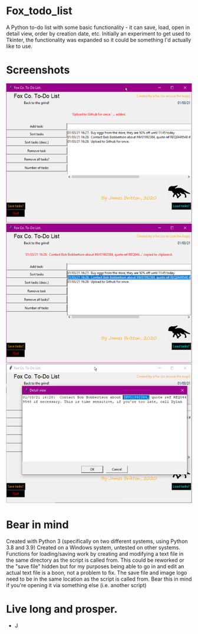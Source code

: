 # Fox_todo_list
A Python to-do list with some basic functionality - it can save, load, open in detail view, order by creation date, etc. Initially an experiment to get used to Tkinter, the functionality was expanded so it could be something I'd actually like to use.

# Screenshots
![Screenshot](https://raw.githubusercontent.com/jdbritton/Fox_todo_list/main/Screenshots/screenshot_todo%20(2).png)
![Screenshot](https://raw.githubusercontent.com/jdbritton/Fox_todo_list/main/Screenshots/screenshot_todo%20(3).png)
![Screenshot](https://raw.githubusercontent.com/jdbritton/Fox_todo_list/main/Screenshots/screenshot_todo%20(1).png)

# Bear in mind
Created with Python 3 (specifically on two different systems, using Python 3.8 and 3.9)
Created on a Windows system, untested on other systems.
Functions for loading/saving work by creating and modifying a text file in the same directory as the script is called from.
This could be reworked or the "save file" hidden but for my purposes being able to go in and edit an actual text file is a boon, not a problem to fix.
The save file and image logo need to be in the same location as the script is called from. Bear this in mind if you're opening it via something else (i.e. another script)

# Live long and prosper.
- J
